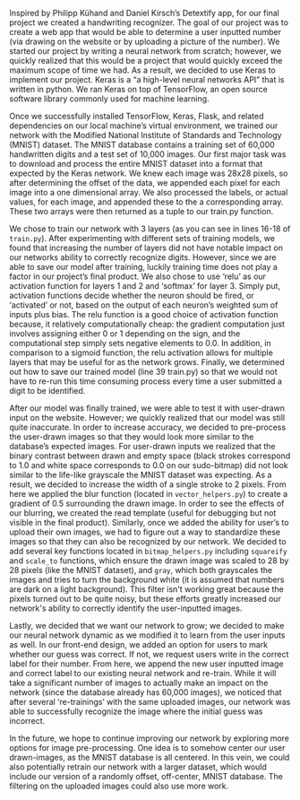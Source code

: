 Inspired by Philipp Kühand and Daniel Kirsch’s Detextify app, for our final project we created a handwriting recognizer. The goal of our project was to create a web app that would be able to determine a user inputted number (via drawing on the website or by uploading a picture of the number). We started our project by writing a neural network from scratch; however, we quickly realized that this would be a project that would quickly exceed the maximum scope of time we had. As a result, we decided to use Keras to implement our project. Keras is a “a high-level neural networks API” that is written in python. We ran Keras on top of TensorFlow, an open source software library commonly used for machine learning. 

Once we successfully installed TensorFlow, Keras, Flask, and related dependencies on our local machine’s virtual environment, we trained our network with the Modified National Institute of Standards and Technology (MNIST) dataset. The MNIST database contains a training set of 60,000 handwritten digits and a test set of 10,000 images. Our first major task was to download and process the entire MNIST dataset into a format that expected by the Keras network. We knew each image was 28x28 pixels, so after determining the offset of the data, we appended each pixel for each image into a one dimensional array. We also processed the labels, or actual values, for each image, and appended these to the a corresponding array. These two arrays were then returned as a tuple to our train.py function. 

We chose to train our network with 3 layers (as you can see in lines 16-18 of `train.py`). After experimenting with different sets of training models, we found that increasing the number of layers did not have notable impact on our networks ability to correctly recognize digits. However, since we are able to save our model after training, luckily training time does not play a factor in our project’s final product. We also chose to use ‘relu’ as our activation function for layers 1 and 2 and ‘softmax’ for layer 3. Simply put, activation functions decide whether the neuron should be fired, or ‘activated’ or not, based on the output of each neuron’s weighted sum of inputs plus bias. The relu function is a good choice of activation function because, it relatively computationally cheap: the gradient computation just involves assigning either 0 or 1 depending on the sign, and the computational step simply sets negative elements to 0.0. In addition, in comparison to a sigmoid function, the relu activation allows for multiple layers that may be useful for as the network grows. Finally, we determined out how to save our trained model (line 39 train.py) so that we would not have to re-run this time consuming process every time a user submitted a digit to be identified. 

After our model was finally trained, we were able to test it with user-drawn input on the website. However; we quickly realized that our model was still quite inaccurate. In order to increase accuracy, we decided to pre-process the user-drawn images so that they would look more similar to the database’s expected images. For user-drawn inputs we realized that the binary contrast between drawn and empty space (black strokes correspond to 1.0 and white space corresponds to 0.0 on our sudo-bitmap) did not look similar to the life-like grayscale the MNIST dataset was expecting. As a result, we decided to increase the width of a single stroke to 2 pixels. From here we applied the blur function (located in `vector_helpers.py`) to create a gradient of 0.5 surrounding the drawn image. In order to see the effects of our blurring, we created the read template (useful for debugging but not visible in the final product). Similarly, once we added the ability for user’s to upload their own images, we had to figure out a way to standardize these images so that they can also be recognized by our network. We decided to add several key functions located in `bitmap_helpers.py` including `squareify` and `scale_to` functions, which ensure the drawn image was scaled to 28 by 28 pixels (like the MNIST dataset), and `gray`, which both grayscales the images and tries to turn the background white (it is assumed that numbers are dark on a light background). This filter isn't working great because the pixels turned out to be quite noisy, but these efforts greatly increased our network's ability to correctly identify the user-inputted images. 

Lastly, we decided that we want our network to grow; we decided to make our neural network dynamic as we modified it to learn from the user inputs as well. In our front-end design, we added an option for users to mark whether our guess was correct. If not, we request users write in the correct label for their number. From here, we append the new user inputted image and correct label to our existing neural network and re-train. While it will take a significant number of images to actually make an impact on the network (since the database already has 60,000 images), we noticed that after several ‘re-trainings’ with the same uploaded images, our network was able to successfully recognize the image where the initial guess was incorrect. 

In the future, we hope to continue improving our network by exploring more options for image pre-processing. One idea is to somehow center our user drawn-images, as the MNIST database is all centered. In this vein, we could also potentially retrain our network with a larger dataset, which would include our version of a randomly offset, off-center, MNIST database. The filtering on the uploaded images could also use more work.